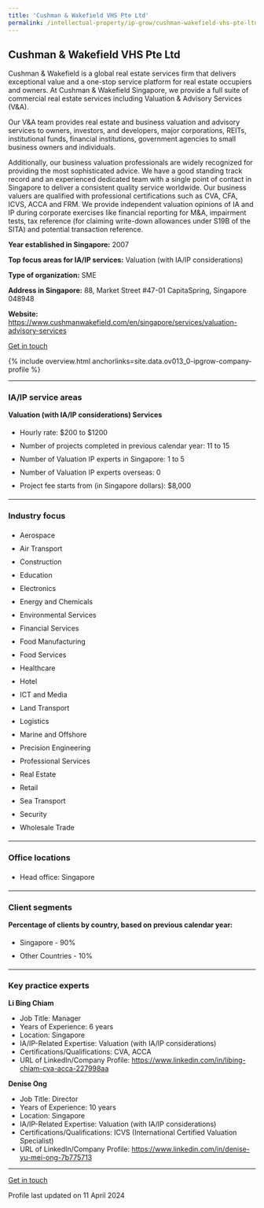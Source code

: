 ```yaml
---
title: 'Cushman & Wakefield VHS Pte Ltd'
permalink: /intellectual-property/ip-grow/cushman-wakefield-vhs-pte-ltd/
---
```


## Cushman & Wakefield VHS Pte Ltd

Cushman & Wakefield is a global real estate services firm that delivers exceptional value and a one-stop service platform for real estate occupiers and owners. At Cushman & Wakefield Singapore, we provide a full suite of commercial real estate services including Valuation & Advisory Services (V&A). 

Our V&A team provides real estate and business valuation and advisory services to owners, investors, and developers, major corporations, REITs, institutional funds, financial institutions, government agencies to small business owners and individuals.   

Additionally, our business valuation professionals are widely recognized for providing the most sophisticated advice. We have a good standing track record and an experienced dedicated team with a single point of contact in Singapore to deliver a consistent quality service worldwide. Our business valuers are qualified with professional certifications such as CVA, CFA, ICVS, ACCA and FRM. We provide independent valuation opinions of IA and IP during corporate exercises like financial reporting for M&A, impairment tests, tax reference (for claiming write-down allowances under S19B of the SITA) and potential transaction reference.

<b>Year established in Singapore:</b> 2007

<b>Top focus areas for IA/IP services:</b> Valuation (with IA/IP considerations)

<b>Type of organization:</b> SME

<b>Address in Singapore:</b> 88, Market Street #47-01 CapitaSpring, Singapore 048948

<b>Website:</b> <a href='https://www.cushmanwakefield.com/en/singapore/services/valuation-advisory-services'>https://www.cushmanwakefield.com/en/singapore/services/valuation-advisory-services</a>

<a class='btn' href='https://form.gov.sg/642242cfb69f640012f5b8c5' target='_blank' rel='noopener'>Get in touch</a>

{% include overview.html anchorlinks=site.data.ov013_0-ipgrow-company-profile %}

---
<a name='ip-related-service-areas'></a>
### IA/IP service areas

**Valuation (with IA/IP considerations) Services**

<ul>
<li style='line-height: 27px; margin: 0px 0px !important'>Hourly rate:  $200 to $1200</li>
<li style='line-height: 27px; margin: 0px 0px !important'>Number of projects completed in previous calendar year: 11 to 15</li>
<li style='line-height: 27px; margin: 0px 0px !important'>Number of Valuation IP experts in Singapore: 1 to 5</li>
<li style='line-height: 27px; margin: 0px 0px !important'>Number of Valuation IP experts overseas: 0</li>
<li style='line-height: 27px; margin: 0px 0px !important'>Project fee starts from (in Singapore dollars):  $8,000</li>
</ul>

---
<a name='industry-focus'></a>
### Industry focus

<ul><li style='line-height: 27px; margin: 0px 0px !important'> Aerospace</li><li style='line-height: 27px; margin: 0px 0px !important'>Air Transport</li><li style='line-height: 27px; margin: 0px 0px !important'>Construction</li><li style='line-height: 27px; margin: 0px 0px !important'>Education</li><li style='line-height: 27px; margin: 0px 0px !important'>Electronics</li><li style='line-height: 27px; margin: 0px 0px !important'>Energy and Chemicals</li><li style='line-height: 27px; margin: 0px 0px !important'>Environmental Services</li><li style='line-height: 27px; margin: 0px 0px !important'>Financial Services</li><li style='line-height: 27px; margin: 0px 0px !important'>Food Manufacturing</li><li style='line-height: 27px; margin: 0px 0px !important'>Food Services</li><li style='line-height: 27px; margin: 0px 0px !important'>Healthcare</li><li style='line-height: 27px; margin: 0px 0px !important'>Hotel</li><li style='line-height: 27px; margin: 0px 0px !important'>ICT and Media</li><li style='line-height: 27px; margin: 0px 0px !important'>Land Transport</li><li style='line-height: 27px; margin: 0px 0px !important'>Logistics</li><li style='line-height: 27px; margin: 0px 0px !important'>Marine and Offshore</li><li style='line-height: 27px; margin: 0px 0px !important'>Precision Engineering</li><li style='line-height: 27px; margin: 0px 0px !important'>Professional Services</li><li style='line-height: 27px; margin: 0px 0px !important'>Real Estate</li><li style='line-height: 27px; margin: 0px 0px !important'>Retail</li><li style='line-height: 27px; margin: 0px 0px !important'>Sea Transport</li><li style='line-height: 27px; margin: 0px 0px !important'>Security</li><li style='line-height: 27px; margin: 0px 0px !important'>Wholesale Trade</li></ul>

---
<a name='office-locations'></a>
### Office locations

<ul><li style='line-height: 27px; margin: 0px 0px !important'> Head office: Singapore</li></ul>

---
<a name='client-segments'></a>
### Client segments

**Percentage of clients by country, based on previous calendar year:**

<ul><li style='line-height: 27px; margin: 0px 0px !important'> Singapore - 90%	</li><li style='line-height: 27px; margin: 0px 0px !important'>Other Countries - 10%</li></ul>

---
<a name='key-practice-experts'></a>
### Key practice experts

**Li Bing Chiam**

- Job Title: Manager
- Years of Experience: 6 years
- Location: Singapore
- IA/IP-Related Expertise: Valuation (with IA/IP considerations)
- Certifications/Qualifications: CVA, ACCA
- URL of LinkedIn/Company Profile: <a href="https://www.linkedin.com/in/libing-chiam-cva-acca-227998aa" target="_blank" rel="noopener">https://www.linkedin.com/in/libing-chiam-cva-acca-227998aa</a>

**Denise Ong**

- Job Title: Director
- Years of Experience: 10 years
- Location: Singapore
- IA/IP-Related Expertise: Valuation (with IA/IP considerations)
- Certifications/Qualifications: ICVS (International Certified Valuation Specialist)
- URL of LinkedIn/Company Profile: <a href="https://www.linkedin.com/in/denise-yu-mei-ong-7b775713" target="_blank" rel="noopener">https://www.linkedin.com/in/denise-yu-mei-ong-7b775713</a>

---
<p>
<a class='btn' href='https://form.gov.sg/642242cfb69f640012f5b8c5' target='_blank' rel='noopener'>Get in touch</a>
</p>
Profile last updated on 11 April 2024
